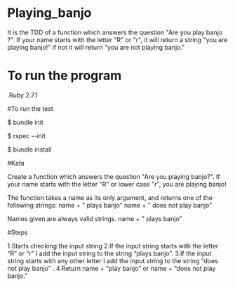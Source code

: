 # Playing_banjo
It is the TDD of a function which answers the question "Are you play banjo ?". If your name starts with the letter "R" or "r", it will return a string "you are playing banjo!" if not it will return "you are not playing banjo."

# To run the program

.Ruby 2.7.1

#To run the test

$ bundle init

$ rspec --init

$ bundle install

#Kata

Create a function which answers the question "Are you playing banjo?".
If your name starts with the letter "R" or lower case "r", you are playing banjo!

The function takes a name as its only argument, and returns one of the following strings:
name + " plays banjo"
name + " does not play banjo"

Names given are always valid strings.
name + " plays banjo”




#Steps

1.Starts checking the input string
2.If the input string starts with the letter “R” or “r” I add the input string to the string “plays banjo”.
3.If the input string starts with any other letter I add the input string to the string “does not play banjo” .
4.Return name + “play banjo” or name + “does not play banjo.”

